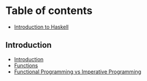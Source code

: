 # Table of contents

* [Introduction to Haskell](README.md)

## Introduction

* [Introduction](introduction/introduction.md)
* [Functions](introduction/functions.md)
* [Functional Programming vs Imperative Programming](introduction/functional-programming-vs-imperative-programming.md)

